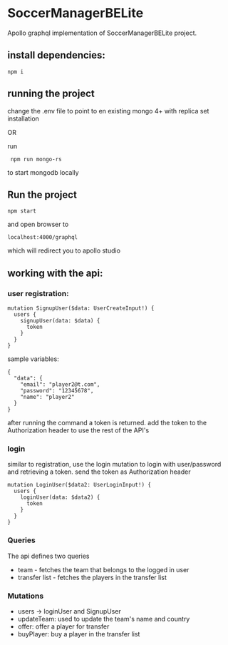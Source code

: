 # SoccerManagerBELite

Apollo graphql implementation of SoccerManagerBELite project.

## install dependencies:

```
npm i
```

## running the project
change the .env file to point to en existing mongo 4+ with replica set installation

OR 

run
```
 npm run mongo-rs 
```
to start mongodb locally

## Run the project
```
npm start
```
and open browser to 
```
localhost:4000/graphql
```
which will redirect you to apollo studio


## working with the api:

### user registration:
```
mutation SignupUser($data: UserCreateInput!) {
  users {
    signupUser(data: $data) {
      token
    }
  }
}
```

sample variables:
```
{
  "data": {
    "email": "player2@t.com",
    "password": "12345678",
    "name": "player2"
  }
}
```

after running the command a token is returned.
add the token to the Authorization header to use the rest of the API's

### login
similar to registration, use the login mutation to login with user/password and retrieving a token.  send the token as Authorization header

```
mutation LoginUser($data2: UserLoginInput!) {
  users {
    loginUser(data: $data2) {
      token
    }
  }
}
```


### Queries
The api defines two queries

* team - fetches the team that belongs to the logged in user
* transfer list - fetches the players in the transfer list

### Mutations

* users -> loginUser and SignupUser
* updateTeam: used to update the team's name and country
* offer: offer a player for transfer
* buyPlayer: buy a player in the transfer list


